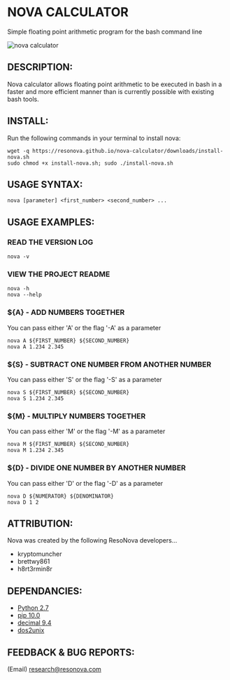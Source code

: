 # NOVA CALCULATOR
Simple floating point arithmetic program for the bash command line

![nova calculator](https://resonova.github.io/nova-calculator/images/nova-calculator.png "The Nova bash calculator")

## DESCRIPTION:

Nova calculator allows floating point arithmetic to be executed in bash in a faster
and more efficient manner than is currently possible with existing bash tools.

## INSTALL:

Run the following commands in your terminal to install nova:

```wget -q https://resonova.github.io/nova-calculator/downloads/install-nova.sh```
<br>
```sudo chmod +x install-nova.sh; sudo ./install-nova.sh```

## USAGE SYNTAX:

```nova [parameter] <first_number> <second_number> ...```

## USAGE EXAMPLES:

  ### READ THE VERSION LOG
  
  ```nova -v```

  ### VIEW THE PROJECT README
  
  ```nova -h```
  <br>
  ```nova --help```

  ### ${A} - ADD NUMBERS TOGETHER
  
  You can pass either 'A' or the flag '-A' as a parameter
  
  ```nova A ${FIRST_NUMBER} ${SECOND_NUMBER}```
  <br>
  ```nova A 1.234 2.345```

  ### ${S} - SUBTRACT ONE NUMBER FROM ANOTHER NUMBER
  
  You can pass either 'S' or the flag '-S' as a parameter
  
  ```nova S ${FIRST_NUMBER} ${SECOND_NUMBER}```
  <br>
  ```nova S 1.234 2.345```

  ### ${M} - MULTIPLY NUMBERS TOGETHER
  
  You can pass either 'M' or the flag '-M' as a parameter
  
  ```nova M ${FIRST_NUMBER} ${SECOND_NUMBER}```
  <br>
  ```nova M 1.234 2.345```

  ### ${D} - DIVIDE ONE NUMBER BY ANOTHER NUMBER
  
  You can pass either 'D' or the flag '-D' as a parameter
  
  ```nova D ${NUMERATOR} ${DENOMINATOR}```
  <br>
  ```nova D 1 2```

## ATTRIBUTION:

Nova was created by the following ResoNova developers...

  - kryptomuncher
  - brettwy861
  - h8rt3rmin8r


## DEPENDANCIES:

  - [Python 2.7](https://www.python.org/download/releases/2.7/)
  - [pip 10.0](https://pypi.org/project/pip/)
  - [decimal 9.4](https://docs.python.org/2/library/decimal.html)
  - [dos2unix](https://linux.die.net/man/1/dos2unix)


## FEEDBACK & BUG REPORTS:

(Email) research@resonova.com

